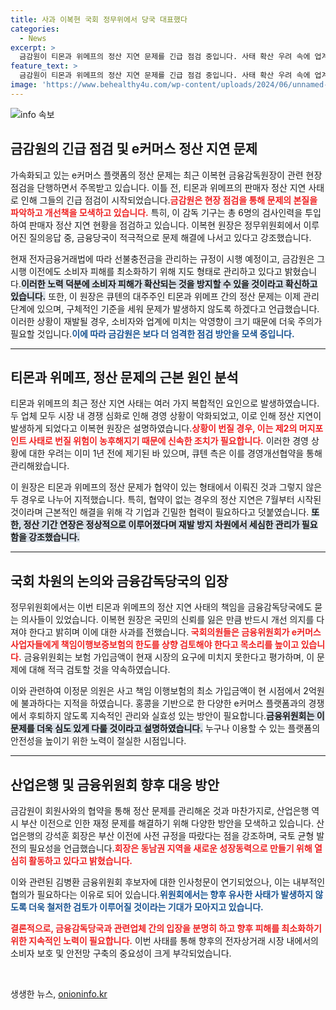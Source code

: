 ```yaml
---
title: 사과 이복현 국회 정무위에서 당국 대표했다
categories:
  - News
excerpt: >
  금감원이 티몬과 위메프의 정산 지연 문제를 긴급 점검 중입니다. 사태 확산 우려 속에 업계 관리 강화와 소비자 보호 대책을 약속하며, 국민의 걱정에 사과했습니다. 9월부터 새로운 법 적용으로 관리 체계가 변할 예정입니다.
feature_text: >
  금감원이 티몬과 위메프의 정산 지연 문제를 긴급 점검 중입니다. 사태 확산 우려 속에 업계 관리 강화와 소비자 보호 대책을 약속하며, 국민의 걱정에 사과했습니다. 9월부터 새로운 법 적용으로 관리 체계가 변할 예정입니다.
image: 'https://www.behealthy4u.com/wp-content/uploads/2024/06/unnamed-file.png'
---
```


<p><img src="https://www.behealthy4u.com/wp-content/uploads/2024/06/unnamed-file.png" alt="info 속보" /></p>

<h2 data-ke-size="size26">금감원의 긴급 점검 및 e커머스 정산 지연 문제</h2>

<p data-ke-size="size16">가속화되고 있는 e커머스 플랫폼의 정산 문제는 최근 이복현 금융감독원장이 관련 현장점검을 단행하면서 주목받고 있습니다. 이틀 전, 티몬과 위메프의 판매자 정산 지연 사태로 인해 그들의 긴급 점검이 시작되었습니다.<b><span style="color: #ee2323;">금감원은 현장 점검을 통해 문제의 본질을 파악하고 개선책을 모색하고 있습니다.</span></b> 특히, 이 감독 기구는 총 6명의 검사인력을 투입하여 판매자 정산 지연 현황을 점검하고 있습니다. 이복현 원장은 정무위원회에서 이루어진 질의응답 중, 금융당국이 적극적으로 문제 해결에 나서고 있다고 강조했습니다.</p>

<p data-ke-size="size16">현재 전자금융거래법에 따라 선불충전금을 관리하는 규정이 시행 예정이고, 금감원은 그 시행 이전에도 소비자 피해를 최소화하기 위해 지도 형태로 관리하고 있다고 밝혔습니다.<b><span style="background-color: #21538527;">이러한 노력 덕분에 소비자 피해가 확산되는 것을 방지할 수 있을 것이라고 확신하고 있습니다.</span></b> 또한, 이 원장은 큐텐의 대주주인 티몬과 위메프 간의 정산 문제는 이제 관리 단계에 있으며, 구체적인 기준을 세워 문제가 발생하지 않도록 하겠다고 언급했습니다. 이러한 상황이 재발될 경우, 소비자와 업계에 미치는 악영향이 크기 때문에 더욱 주의가 필요할 것입니다.<b><span style="color: #1a5490;">이에 따라 금감원은 보다 더 엄격한 점검 방안을 모색 중입니다.</span></b></p>

<hr>

<h2 data-ke-size="size26">티몬과 위메프, 정산 문제의 근본 원인 분석</h2>

<p data-ke-size="size16">티몬과 위메프의 최근 정산 지연 사태는 여러 가지 복합적인 요인으로 발생하였습니다. 두 업체 모두 시장 내 경쟁 심화로 인해 경영 상황이 악화되었고, 이로 인해 정산 지연이 발생하게 되었다고 이복현 원장은 설명하였습니다.<b><span style="color: #ee2323;">상황이 번질 경우, 이는 제2의 머지포인트 사태로 번질 위험이 농후해지기 때문에 신속한 조치가 필요합니다.</span></b> 이러한 경영 상황에 대한 우려는 이미 1년 전에 제기된 바 있으며, 큐텐 측은 이를 경영개선협약을 통해 관리해왔습니다.</p>

<p data-ke-size="size16">이 원장은 티몬과 위메프의 정산 문제가 협약이 있는 형태에서 이뤄진 것과 그렇지 않은 두 경우로 나누어 지적했습니다. 특히, 협약이 없는 경우의 정산 지연은 7월부터 시작된 것이라며 근본적인 해결을 위해 각 기업과 긴밀한 협력이 필요하다고 덧붙였습니다. <b><span style="background-color: #21538527;">또한, 정산 기간 연장은 정상적으로 이루어졌다며 재발 방지 차원에서 세심한 관리가 필요함을 강조했습니다.</span></b></p>

<hr>

<h2 data-ke-size="size26">국회 차원의 논의와 금융감독당국의 입장</h2>

<p data-ke-size="size16">정무위원회에서는 이번 티몬과 위메프의 정산 지연 사태의 책임을 금융감독당국에도 묻는 의사들이 있었습니다. 이복현 원장은 국민의 신뢰를 잃은 만큼 반드시 개선 의지를 다져야 한다고 밝히며 이에 대한 사과를 전했습니다.<b><span style="color: #ee2323;"> 국회의원들은 금융위원회가 e커머스 사업자들에게 책임이행보증보험의 한도를 상향 검토해야 한다고 목소리를 높이고 있습니다.</span></b> 금융위원회는 보험 가입금액이 현재 시장의 요구에 미치지 못한다고 평가하며, 이 문제에 대해 적극 검토할 것을 약속하였습니다.</p>

<p data-ke-size="size16">이와 관련하여 이정문 의원은 사고 책임 이행보험의 최소 가입금액이 현 시점에서 2억원에 불과하다는 지적을 하였습니다. 홍콩을 기반으로 한 다양한 e커머스 플랫폼과의 경쟁에서 후퇴하지 않도록 지속적인 관리와 실효성 있는 방안이 필요합니다.<b><span style="background-color: #21538527;">금융위원회는 이 문제를 더욱 심도 있게 다룰 것이라고 설명하였습니다.</span></b> 누구나 이용할 수 있는 플랫폼의 안전성을 높이기 위한 노력이 절실한 시점입니다.</p>

<hr>

<h2 data-ke-size="size26">산업은행 및 금융위원회 향후 대응 방안</h2>

<p data-ke-size="size16">금감원이 회원사와의 협약을 통해 정산 문제를 관리해온 것과 마찬가지로, 산업은행 역시 부산 이전으로 인한 재정 문제를 해결하기 위해 다양한 방안을 모색하고 있습니다. 산업은행의 강석훈 회장은 부산 이전에 사전 규정을 따랐다는 점을 강조하며, 국토 균형 발전의 필요성을 언급했습니다.<b><span style="color: #ee2323;">회장은 동남권 지역을 새로운 성장동력으로 만들기 위해 열심히 활동하고 있다고 밝혔습니다.</span></b></p>

<p data-ke-size="size16">이와 관련된 김병환 금융위원회 후보자에 대한 인사청문이 연기되었으나, 이는 내부적인 협의가 필요하다는 이유로 되어 있습니다.<b><span style="color: #1a5490;">위원회에서는 향후 유사한 사태가 발생하지 않도록 더욱 철저한 검토가 이루어질 것이라는 기대가 모아지고 있습니다.</span></b></p>

<p data-ke-size="size16"><b><span style="color: #ee2323;">결론적으로, 금융감독당국과 관련업체 간의 입장을 분명히 하고 향후 피해를 최소화하기 위한 지속적인 노력이 필요합니다.</span></b> 이번 사태를 통해 향후의 전자상거래 시장 내에서의 소비자 보호 및 안전망 구축의 중요성이 크게 부각되었습니다. </p>

<p data-ke-size="size16">&nbsp;</p>
생생한 뉴스, <a href="https://onioninfo.kr" rel="dofollow">onioninfo.kr</a>


